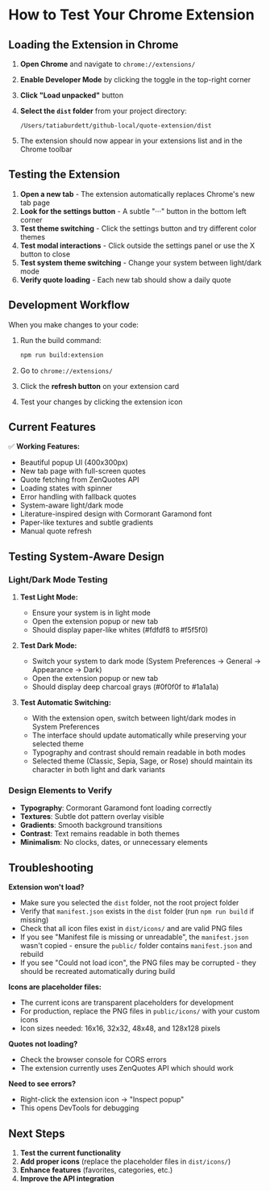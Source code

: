 # How to Test Your Chrome Extension

## Loading the Extension in Chrome

1. **Open Chrome** and navigate to `chrome://extensions/`

2. **Enable Developer Mode** by clicking the toggle in the top-right corner

3. **Click "Load unpacked"** button

4. **Select the `dist` folder** from your project directory:
   ```
   /Users/tatiaburdett/github-local/quote-extension/dist
   ```

5. The extension should now appear in your extensions list and in the Chrome toolbar

## Testing the Extension

1. **Open a new tab** - The extension automatically replaces Chrome's new tab page
2. **Look for the settings button** - A subtle "···" button in the bottom left corner
3. **Test theme switching** - Click the settings button and try different color themes
4. **Test modal interactions** - Click outside the settings panel or use the X button to close
5. **Test system theme switching** - Change your system between light/dark mode
6. **Verify quote loading** - Each new tab should show a daily quote

## Development Workflow

When you make changes to your code:

1. Run the build command:
   ```bash
   npm run build:extension
   ```

2. Go to `chrome://extensions/`

3. Click the **refresh button** on your extension card

4. Test your changes by clicking the extension icon

## Current Features

✅ **Working Features:**
- Beautiful popup UI (400x300px)
- New tab page with full-screen quotes
- Quote fetching from ZenQuotes API
- Loading states with spinner
- Error handling with fallback quotes
- System-aware light/dark mode
- Literature-inspired design with Cormorant Garamond font
- Paper-like textures and subtle gradients
- Manual quote refresh

## Testing System-Aware Design

### Light/Dark Mode Testing

1. **Test Light Mode:**
   - Ensure your system is in light mode
   - Open the extension popup or new tab
   - Should display paper-like whites (#fdfdf8 to #f5f5f0)

2. **Test Dark Mode:**
   - Switch your system to dark mode (System Preferences → General → Appearance → Dark)
   - Open the extension popup or new tab
   - Should display deep charcoal grays (#0f0f0f to #1a1a1a)

3. **Test Automatic Switching:**
   - With the extension open, switch between light/dark modes in System Preferences
   - The interface should update automatically while preserving your selected theme
   - Typography and contrast should remain readable in both modes
   - Selected theme (Classic, Sepia, Sage, or Rose) should maintain its character in both light and dark variants

### Design Elements to Verify

- **Typography**: Cormorant Garamond font loading correctly
- **Textures**: Subtle dot pattern overlay visible
- **Gradients**: Smooth background transitions
- **Contrast**: Text remains readable in both themes
- **Minimalism**: No clocks, dates, or unnecessary elements

## Troubleshooting

**Extension won't load?**
- Make sure you selected the `dist` folder, not the root project folder
- Verify that `manifest.json` exists in the `dist` folder (run `npm run build` if missing)
- Check that all icon files exist in `dist/icons/` and are valid PNG files
- If you see "Manifest file is missing or unreadable", the `manifest.json` wasn't copied - ensure the `public/` folder contains `manifest.json` and rebuild
- If you see "Could not load icon", the PNG files may be corrupted - they should be recreated automatically during build

**Icons are placeholder files:**
- The current icons are transparent placeholders for development
- For production, replace the PNG files in `public/icons/` with your custom icons
- Icon sizes needed: 16x16, 32x32, 48x48, and 128x128 pixels

**Quotes not loading?**
- Check the browser console for CORS errors
- The extension currently uses ZenQuotes API which should work

**Need to see errors?**
- Right-click the extension icon → "Inspect popup"
- This opens DevTools for debugging

## Next Steps

1. **Test the current functionality**
2. **Add proper icons** (replace the placeholder files in `dist/icons/`)
3. **Enhance features** (favorites, categories, etc.)
4. **Improve the API integration**
